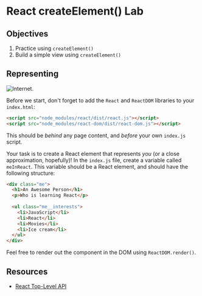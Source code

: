 # React createElement() Lab

## Objectives

1. Practice using `createElement()`
2. Build a simple view using `createElement()`

## Representing
![Internet.](https://media.giphy.com/media/l41YlCTJyClA4HFba/giphy.gif)

Before we start, don't forget to add the `React` and `ReactDOM` libraries to your `index.html`:

```html
<script src="node_modules/react/dist/react.js"></script>
<script src="node_modules/react-dom/dist/react-dom.js"></script>
```

This should be _behind_ any page content, and _before_ your own `index.js` script.

Your task is to create a React element that represents _you_ (or a close approximation, hopefully)! In the `index.js`
file, create a variable called `meInReact`. This variable should be a React element, and should have the following
structure:

```html
<div class="me">
  <h1>An Awesome Person</h1>
  <p>Who is learning React</p>
  
  <ul class="me__interests">
    <li>JavaScript</li>
    <li>React</li>
    <li>Movies</li>
    <li>Ice cream</li>
  </ul>
</div>
```

Feel free to render out the component in the DOM using `ReactDOM.render()`.

## Resources
- [React Top-Level API](https://facebook.github.io/react/docs/top-level-api.html)
